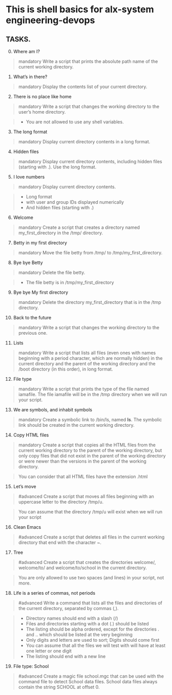 # This is shell basics for alx-system engineering-devops

## TASKS.

0. Where am I? 
> mandatory
> Write a script that prints the absolute path name of the current working directory.
1. What’s in there? 
> mandatory
> Display the contents list of your current directory.

2.  There is no place like home
> mandatory
> Write a script that changes the working directory to the user’s home directory.

> * You are not allowed to use any shell variables.

3. The long format
> mandatory
> Display current directory contents in a long format.

4. Hidden files
> mandatory
> Display current directory contents, including hidden files (starting with .). Use the long format.

5. I love numbers
> mandatory
> Display current directory contents.

> * Long format
> * with user and group IDs displayed numerically
> * And hidden files (starting with .)

6. Welcome
> mandatory
> Create a script that creates a directory named my_first_directory in the /tmp/ directory.

7. Betty in my first directory
> mandatory
> Move the file betty from /tmp/ to /tmp/my_first_directory.

8. Bye bye Betty
> mandatory
> Delete the file betty.

> * The file betty is in /tmp/my_first_directory

9. Bye bye My first directory
> mandatory
> Delete the directory my_first_directory that is in the /tmp directory.

10. Back to the future
> mandatory
> Write a script that changes the working directory to the previous one.

11. Lists
> mandatory
> Write a script that lists all files (even ones with names beginning with a period character, which are normally hidden) in the current directory and the parent of the working directory and the /boot directory (in this order), in long format.

12. File type
> mandatory
> Write a script that prints the type of the file named iamafile. The file iamafile will be in the /tmp directory when we will run your script.

13. We are symbols, and inhabit symbols
> mandatory
> Create a symbolic link to /bin/ls, named __ls__. The symbolic link should be created in the current working directory. 

14. Copy HTML files
> mandatory
> Create a script that copies all the HTML files from the current working directory to the parent of the working directory, but only copy files that did not exist in the parent of the working directory or were newer than the versions in the parent of the working directory.

> You can consider that all HTML files have the extension .html

15. Let’s move
> #advanced
> Create a script that moves all files beginning with an uppercase letter to the directory /tmp/u.

> You can assume that the directory /tmp/u will exist when we will run your script

16. Clean Emacs
> #advanced
> Create a script that deletes all files in the current working directory that end with the character ~.

17. Tree
> #advanced
> Create a script that creates the directories welcome/, welcome/to/ and welcome/to/school in the current directory.

> You are only allowed to use two spaces (and lines) in your script, not more.

18. Life is a series of commas, not periods
> #advanced
> Write a command that lists all the files and directories of the current directory, separated by commas (,).

> * Directory names should end with a slash (/)
> * Files and directories starting with a dot (.) should be listed
> * The listing should be alpha ordered, except for the directories . and .. which should be listed at the very beginning
> * Only digits and letters are used to sort; Digits should come first
> * You can assume that all the files we will test with will have at least one letter or one digit
> * The listing should end with a new line

19. File type: School
> #advanced
> Create a magic file school.mgc that can be used with the command file to detect School data files. School data files always contain the string SCHOOL at offset 0.

